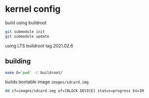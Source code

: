 # kernel config

build using buildroot

```sh
git submodule init
git submodule update
```

using LTS buildroot tag 2021.02.6

## building

```sh
make O=`pwd` -C buildroot/
```

builds bootable image `images/sdcard.img`

```sh
dd if=images/sdcard.img of=[BLOCK DEVICE] status=progress bs=1M
```

